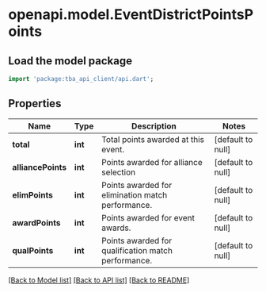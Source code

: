 # openapi.model.EventDistrictPointsPoints

## Load the model package

```dart
import 'package:tba_api_client/api.dart';
```

## Properties

| Name               | Type    | Description                                         | Notes             |
| ------------------ | ------- | --------------------------------------------------- | ----------------- |
| **total**          | **int** | Total points awarded at this event.                 | [default to null] |
| **alliancePoints** | **int** | Points awarded for alliance selection               | [default to null] |
| **elimPoints**     | **int** | Points awarded for elimination match performance.   | [default to null] |
| **awardPoints**    | **int** | Points awarded for event awards.                    | [default to null] |
| **qualPoints**     | **int** | Points awarded for qualification match performance. | [default to null] |

[[Back to Model list]](../README.md#documentation-for-models) [[Back to API list]](../README.md#documentation-for-api-endpoints) [[Back to README]](../README.md)
